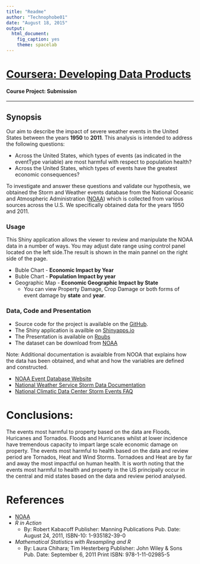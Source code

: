 ```yaml
---
title: "Readme"
author: "Technophobe01"
date: "August 18, 2015"
output: 
  html_document: 
    fig_caption: yes
    theme: spacelab
---
```


[Coursera: Developing Data Products][9]
=========================
#### Course Project: Submission

---
## Synopsis
Our aim to describe the impact of severe weather events in the United States between the years **1950** to **2011**. This analysis is intended to address the following questions:

- Across the United States, which types of events (as indicated in the eventType variable) are most harmful with respect to population health?
- Across the United States, which types of events have the greatest economic consequences?

To investigate and answer these questions and validate our hypothesis, we obtained the Storm and Weather events database from the National Oceanic and Atmospheric Administration ([NOAA][1])  which is collected from various sources across the U.S. We specifically obtained data for the years 1950 and 2011.

### Usage

This Shiny application allows the viewer to review and manipulate the NOAA data in a number of ways. You may adjust date range using control panel located on the left side.The result is shown in the main pannel on the right side of the page.

- Buble Chart - **Economic Impact by Year**
- Buble Chart - **Population Impact by year**
- Geographic Map - **Economic Geographic Impact by State**
    - You can view Property Damage, Crop Damage or both forms of event damage by **state** and **year**.

### Data, Code and Presentation

- Source code for the project is available on the [GitHub][5].
- The Shiny application is availble on [Shinyapps.io][7]
- The Presentation is available on [Rpubs][8] 
- The dataset can be download from [NOAA][2]

Note: Additional documentation is avaialble from NOOA that explains how the data has been obtained, and what and how the variables are defined and constructed.

- [NOAA Event Database Website][2]
- [National Weather Service Storm Data Documentation][3]
- [National Climatic Data Center Storm Events FAQ][4]

# Conclusions:

The events most harmful to property based on the data are Floods, Huricanes and Tornados. Floods and Hurricanes whilst at lower incidence have tremendous capacity to impart large scale economic damage on property. The events most harmful to health based on the data and review period are Tornados, Heat and Wind Storms. Tornadoes and Heat are by far and away the most impactful on human health. It is worth noting that the events most harmful to health and property in the US principally occur in the central and mid states based on the data and review period analysed.

# References

- [NOAA][1]
- *R in Action*
    - By: Robert Kabacoff Publisher: Manning Publications Pub. Date: August 24, 2011, ISBN-10: 1-935182-39-0
- *Mathematical Statistics with Resampling and R*
    - By: Laura Chihara; Tim Hesterberg Publisher: John Wiley & Sons Pub. Date: September 6, 2011 Print ISBN: 978-1-11-02985-5
    

[1]: http://www.noaa.gov/
[2]: http://www.ncdc.noaa.gov/stormevents/details.jsp?type=collection
[3]: https://d396qusza40orc.cloudfront.net/repdata%2Fpeer2_doc%2Fpd01016005curr.pdf
[4]: https://d396qusza40orc.cloudfront.net/repdata%2Fpeer2_doc%2FNCDC%20Storm%20Events-FAQ%20Page.pdf
[5]: https://github.com/Technophobe01/courses/tree/master/09_DevelopingDataProducts/00CourseWork/StormDatabase
[6]: https://d396qusza40orc.cloudfront.net/repdata%2Fdata%2FStormData.csv.bz2 "Storm Data"
[7]: https://technophobe01.shinyapps.io/StormDatabase
[8]: https://rpubs.com/Technophobe01/StormDatabase
[9]: https://class.coursera.org/devdataprod-031
